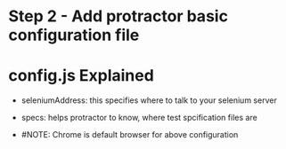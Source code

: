 
# Step 2 - Add protractor basic configuration file #

# config.js Explained #

 * seleniumAddress: this specifies where to talk to your selenium server
 * specs: helps protractor to know, where test spcification files are

 * #NOTE: Chrome is default browser for above configuration
